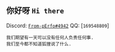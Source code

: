 ## 你好呀 `Hi there`

Discord: [`From-pErfo#4942`](https://discord.com/channels/@From-pErfo#4942)
QQ: [`169548809`]

```
我们期望有一天可以没有任何人负责任何事.  
我们至今都不知道狐狸说了什么.  
```
